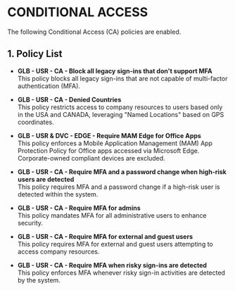 # CONDITIONAL ACCESS

The following Conditional Access (CA) policies are enabled.

## 1. Policy List

- **GLB - USR - CA - Block all legacy sign-ins that don't support MFA**  
  This policy blocks all legacy sign-ins that are not capable of multi-factor authentication (MFA).

- **GLB - USR - CA - Denied Countries**  
  This policy restricts access to company resources to users based only in the USA and CANADA, leveraging "Named Locations" based on GPS coordinates.

- **GLB - USR & DVC - EDGE - Require MAM Edge for Office Apps**  
  This policy enforces a Mobile Application Management (MAM) App Protection Policy for Office apps accessed via Microsoft Edge. Corporate-owned compliant devices are excluded.

- **GLB - USR - CA - Require MFA and a password change when high-risk users are detected**  
  This policy requires MFA and a password change if a high-risk user is detected within the system.

- **GLB - USR - CA - Require MFA for admins**  
  This policy mandates MFA for all administrative users to enhance security.

- **GLB - USR - CA - Require MFA for external and guest users**  
  This policy requires MFA for external and guest users attempting to access company resources.

- **GLB - USR - CA - Require MFA when risky sign-ins are detected**  
  This policy enforces MFA whenever risky sign-in activities are detected by the system.